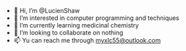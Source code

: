 - 👋 Hi, I’m @LucienShaw
- 👀 I’m interested in computer programming and techniques
- 🌱 I’m currently learning medicinal chemistry
- 💞️ I’m looking to collaborate on nothing
- 📫 Yu can reach me through myxlc55@outlook.com

<!---
LucienShaw/LucienShaw is a ✨ special ✨ repository because its `README.md` (this file) appears on your GitHub profile.
You can click the Preview link to take a look at your changes.
--->
